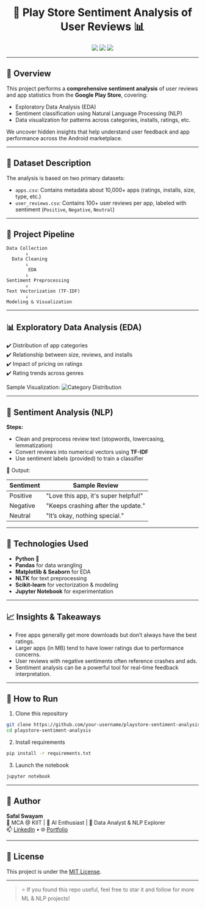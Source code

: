 <h1 align="center">📱 Play Store Sentiment Analysis of User Reviews 📊</h1>

<p align="center">
  <img src="https://img.shields.io/badge/Python-3.9-blue?logo=python" />
  <img src="https://img.shields.io/badge/Jupyter-Notebook-orange?logo=jupyter" />
  <img src="https://img.shields.io/badge/Project-Type-EDA%20%26%20NLP-brightgreen" />
</p>

---

## 📌 Overview

This project performs a **comprehensive sentiment analysis** of user reviews and app statistics from the **Google Play Store**, covering:

- Exploratory Data Analysis (EDA)
- Sentiment classification using Natural Language Processing (NLP)
- Data visualization for patterns across categories, installs, ratings, etc.

We uncover hidden insights that help understand user feedback and app performance across the Android marketplace.

---

## 📁 Dataset Description

The analysis is based on two primary datasets:

- `apps.csv`: Contains metadata about 10,000+ apps (ratings, installs, size, type, etc.)
- `user_reviews.csv`: Contains 100+ user reviews per app, labeled with sentiment (`Positive`, `Negative`, `Neutral`)

---

## 🚀 Project Pipeline

```
Data Collection
       ↓
  Data Cleaning
       ↓
        EDA
       ↓
Sentiment Preprocessing
       ↓
Text Vectorization (TF-IDF)
       ↓
Modeling & Visualization
```

---

## 📊 Exploratory Data Analysis (EDA)

✔️ Distribution of app categories  
✔️ Relationship between size, reviews, and installs  
✔️ Impact of pricing on ratings  
✔️ Rating trends across genres

Sample Visualization:
![Category Distribution](https://user-images.githubusercontent.com/placeholder-category-chart.png)

---

## 🧠 Sentiment Analysis (NLP)

**Steps:**
- Clean and preprocess review text (stopwords, lowercasing, lemmatization)
- Convert reviews into numerical vectors using **TF-IDF**
- Use sentiment labels (provided) to train a classifier

🧪 Output:

| Sentiment | Sample Review |
|-----------|----------------|
| Positive | "Love this app, it's super helpful!" |
| Negative | "Keeps crashing after the update." |
| Neutral  | "It’s okay, nothing special."        |

---

## 📌 Technologies Used

- **Python** 🐍
- **Pandas** for data wrangling
- **Matplotlib & Seaborn** for EDA
- **NLTK** for text preprocessing
- **Scikit-learn** for vectorization & modeling
- **Jupyter Notebook** for experimentation

---

## 📈 Insights & Takeaways

- Free apps generally get more downloads but don’t always have the best ratings.
- Larger apps (in MB) tend to have lower ratings due to performance concerns.
- User reviews with negative sentiments often reference crashes and ads.
- Sentiment analysis can be a powerful tool for real-time feedback interpretation.

---

## 📂 How to Run

1. Clone this repository  
```bash
git clone https://github.com/your-username/playstore-sentiment-analysis.git
cd playstore-sentiment-analysis
```

2. Install requirements  
```bash
pip install -r requirements.txt
```

3. Launch the notebook  
```bash
jupyter notebook
```

---

## 🧠 Author

**Safal Swayam**  
📘 MCA @ KIIT | 🧠 AI Enthusiast | 🤖 Data Analyst & NLP Explorer  
📫 [LinkedIn](https://www.linkedin.com/in/safal-swayam/) • 🌐 [Portfolio](https://your-portfolio-link.com)

---

## 📌 License

This project is under the [MIT License](LICENSE).

---

> ⭐ If you found this repo useful, feel free to star it and follow for more ML & NLP projects!
